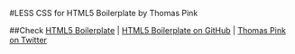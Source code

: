 #LESS CSS for HTML5 Boilerplate
by Thomas Pink

##Check
[HTML5 Boilerplate](http://html5boilerplate.com) | 
[HTML5 Boilerplate on GitHub](https://github.com/h5bp/html5-boilerplate) | 
[Thomas Pink on Twitter](http://twitter.com/thomasdotpink)
